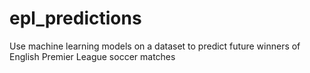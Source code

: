 # epl_predictions
Use machine learning models on a dataset to predict future winners of English Premier League soccer matches
